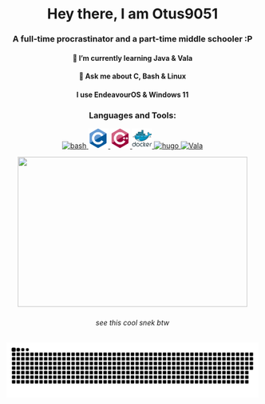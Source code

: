 <h1 align="center">Hey there, I am Otus9051</h1>
<h3 align="center">A full-time procrastinator and a part-time middle schooler :P</h3>

<h4 align="center">🌱 I’m currently learning Java & Vala</h4>
<h4 align="center">💬 Ask me about C, Bash & Linux</h4>
<h4 align="center">I use EndeavourOS & Windows 11</h4>


<h3 align="center">Languages and Tools:</h3>
<p align="center"> <a href="https://www.gnu.org/software/bash/" target="_blank"> <img src="https://www.vectorlogo.zone/logos/gnu_bash/gnu_bash-icon.svg" alt="bash" width="40" height="40"/> </a> <a href="https://www.cprogramming.com/" target="_blank"> <img src="https://raw.githubusercontent.com/devicons/devicon/master/icons/c/c-original.svg" alt="c" width="40" height="40"/> </a> <a href="https://www.w3schools.com/cpp/" target="_blank"> <img src="https://raw.githubusercontent.com/devicons/devicon/master/icons/cplusplus/cplusplus-original.svg" alt="cplusplus" width="40" height="40"/> </a> <a href="https://www.docker.com/" target="_blank"> <img src="https://raw.githubusercontent.com/devicons/devicon/master/icons/docker/docker-original-wordmark.svg" alt="docker" width="40" height="40"/> </a> <a  </a> <a href="https://gohugo.io/" target="_blank"> <img src="https://api.iconify.design/logos-hugo.svg" alt="hugo" width="40" height="40"/> </a> <a href="https://wiki.gnome.org/Projects/Vala" target="_blank"> <img src="https://files.catbox.moe/9u1hjg.png" alt="Vala" width="40" height="40"/> </a> </p>

<p align="center">
  <img width="460" height="300" src="https://github-readme-stats.vercel.app/api?username=otus9051&include_all_commits=true">
</p>

<h6 align="center">see this cool snek btw</h6>
<p align="center">
  <img src="https://raw.githubusercontent.com/Otus9051/otus9051/snake/snek.svg">
</p>
